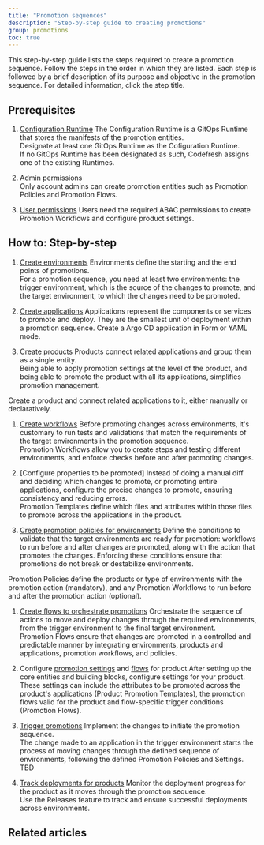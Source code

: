 ```yaml
---
title: "Promotion sequences"
description: "Step-by-step guide to creating promotions"
group: promotions
toc: true
---
```



This step-by-step guide lists the steps required to create a promotion sequence. Follow the steps in the order in which they are listed. Each step is followed by a brief description of its purpose and objective in the promotion sequence. For detailed information, click the step title.


## Prerequisites
1. [Configuration Runtime]({{site.baseurl}}/docs/installation/gitops/monitor-manage-runtimes/#designating-configuration-runtimes)
   The Configuration Runtime is a GitOps Runtime that stores the manifests of the promotion entities.  
   Designate at least one GitOps Runtime as the Cofiguration Runtime.  
   If no GitOps Runtime has been designated as such, Codefresh assigns one of the existing Runtimes.
 
1. Admin permissions  
  Only account admins can create promotion entities such as Promotion Policies and Promotion Flows.

1. [User permissions]({{site.baseurl}}/docs/administration/account-user-management/gitops-abac/)
  Users need the required ABAC permissions to create Promotion Workflows and configure product settings.

## How to: Step-by-step
1. [Create environments]({{site.baseurl}}/docs/dashboards/gitops-environments/#create-environments)
  Environments define the starting and the end points of promotions.  
  For a promotion sequence, you need at least two environments: the trigger environment, which is the source of the changes to promote, and the target environment, to which the changes need to be promoted. 
  
1. [Create applications]({{site.baseurl}}//docs/deployments/gitops/create-application/#create-an-argo-cd-application)
  Applications represent the components or services to promote and deploy. They are the smallest unit of deployment within a promotion sequence. 
  Create a Argo CD application in Form or YAML mode. 

1. [Create products]({{site.baseurl}}/docs/products/create-product/)
  Products connect related applications and group them as a single entity.  
  Being able to apply promotion settings at the level of the product, and being able to promote the product with all its applications, simplifies promotion management.  

  Create a product and connect related applications to it, either manually or declaratively. 


1. [Create workflows]({{site.baseurl}}/docs/promotions/promotion-workflows/)
  Before promoting changes across environments, it's customary to run tests and validations that match the requirements of the target environments in the promotion sequence.   
  Promotion Workflows allow you to create steps and testing different environments, and enforce checks before and after promoting changes.

1. [Configure properties to be promoted]
  Instead of doing a manual diff and deciding which changes to promote, or promoting entire applications, configure the precise changes to promote, ensuring consistency and reducing errors.  
  Promotion Templates define which files and attributes within those files to promote across the applications in the product.  


1. [Create promotion policies for environments]({{site.baseurl}}/docs/promotions/promotion-policy/) 
  Define the conditions to validate that the target environments are ready for promotion: workflows to run before and after changes are promoted, along with the action that promotes the changes. Enforcing these conditions ensure that promotions do not break or destabilize environments.
    
  Promotion Policies define the products or type of environments with the promotion action (mandatory), and any Promotion Workflows to run before and after the promotion action (optional).

1. [Create flows to orchestrate promotions]({{site.baseurl}}/docs/promotions/promotion-flow/)
  Orchestrate the sequence of actions to move and deploy changes through the required environments, from the trigger environment to the final target environment.  
  Promotion Flows ensure that changes are promoted in a controlled and predictable manner by integrating environments, products and applications, promotion workflows, and policies.
  

1. Configure [promotion settings]({{site.baseurl}}/docs/products/configure-product-settings/#configure-promotion-settings) and [flows]({{site.baseurl}}/products/configure-product-settings/#configure-promotion-flows) for product
  After setting up the core entities and building blocks, configure settings for your product.  
  These settings can include the attributes to be promoted across the product's applications (Product Promotion Templates), the promotion flows valid for the product and flow-specific trigger conditions (Promotion Flows).

1. [Trigger promotions]({{site.baseurl}}/docs/promotions/trigger-promotions/) 
  Implement the changes to initiate the promotion sequence.  
  The change made to an application in the trigger environment starts the process of moving changes through the defined sequence of environments, following the defined Promotion Policies and Settings.  
  TBD


1. [Track deployments for products]({{site.baseurl}}/docs/promotions/releases/)
  Monitor the deployment progress for the product as it moves through the promotion sequence.  
  Use the Releases feature to track and ensure successful deployments across environments.


## Related articles

